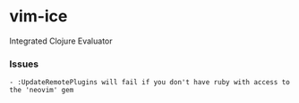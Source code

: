 # vim-ice

Integrated Clojure Evaluator

### Issues
    - :UpdateRemotePlugins will fail if you don't have ruby with access to the 'neovim' gem
